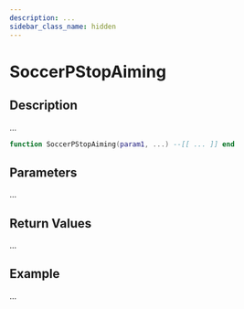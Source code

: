 ```yaml
---
description: ...
sidebar_class_name: hidden
---
```


# SoccerPStopAiming

## Description

...

```lua
function SoccerPStopAiming(param1, ...) --[[ ... ]] end
```

## Parameters

...

## Return Values

...

## Example

...

